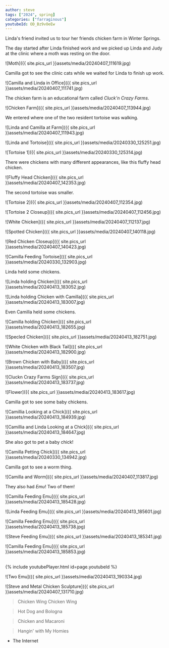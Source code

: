 ```yaml
---
author: steve
tags: ["2024", spring]
categories: ["farraginous"]
youtubeId: OD_Bz9vOeEw
---
```

Linda's friend invited us to tour her friends chicken farm in Winter Springs.  

The day started after Linda finished work and we picked up Linda and Judy at the clinic where a moth was resting on the door.  

![Moth]({{ site.pics_url }}assets/media/20240407_111619.jpg)  

Camilla got to see the clinic cats while we waited for Linda to finish up work.  

![Camilla and Linda in Office]({{ site.pics_url }}assets/media/20240407_111741.jpg)  

The chicken farm is an educational farm called *Cluck'n Crazy Farms*.  

![Chicken Farm]({{ site.pics_url }}assets/media/20240407_113944.jpg)  

We entered where one of the two resident tortoise was walking.  

![Linda and Camilla at Farm]({{ site.pics_url }}assets/media/20240407_111943.jpg)  

![Linda and Tortoise]({{ site.pics_url }}assets/media/20240330_125251.jpg)  

![Tortoise 1]({{ site.pics_url }}assets/media/20240330_125314.jpg)  

There were chickens with many different appearances, like this fluffy head chicken.  

![Fluffy Head Chicken]({{ site.pics_url }}assets/media/20240407_142353.jpg)  

The second tortoise was smaller.  

![Tortoise 2]({{ site.pics_url }}assets/media/20240407_112354.jpg)  

![Tortoise 2 Closeup]({{ site.pics_url }}assets/media/20240407_112456.jpg)  

![White Chicken]({{ site.pics_url }}assets/media/20240407_112137.jpg)  

![Spotted Chicken]({{ site.pics_url }}assets/media/20240407_140118.jpg)  

![Red Chicken Closeup]({{ site.pics_url }}assets/media/20240407_140423.jpg)  

![Camilla Feeding Tortoise]({{ site.pics_url }}assets/media/20240330_132903.jpg)  

Linda held some chickens.  

![Linda holding Chicken]({{ site.pics_url }}assets/media/20240413_183052.jpg)  

![Linda holding Chicken with Camilla]({{ site.pics_url }}assets/media/20240413_183007.jpg)  

Even Camilla held some chickens.  

![Camilla holding Chicken]({{ site.pics_url }}assets/media/20240413_182655.jpg)  

![Specled Chicken]({{ site.pics_url }}assets/media/20240413_182751.jpg)  

![White Chicken with Black Tail]({{ site.pics_url }}assets/media/20240413_182900.jpg)  

![Brown Chicken with Baby]({{ site.pics_url }}assets/media/20240413_183507.jpg)  

![Cluckn Crazy Farms Sign]({{ site.pics_url }}assets/media/20240413_183737.jpg)  

![Flower]({{ site.pics_url }}assets/media/20240413_183617.jpg)  

Camilla got to see some baby chickens.  

![Camillia Looking at a Chick]({{ site.pics_url }}assets/media/20240413_184939.jpg)  

![Camillia and Linda Looking at a Chick]({{ site.pics_url }}assets/media/20240413_184647.jpg)  

She also got to pet a baby chick!  

![Camilla Petting Chick]({{ site.pics_url }}assets/media/20240330_134942.jpg)  

Camilla got to see a worm thing.  

![Camilla and Worm]({{ site.pics_url }}assets/media/20240407_113817.jpg)  

They also had *Emu*! Two of them!  

![Camilla Feeding Emu]({{ site.pics_url }}assets/media/20240413_185428.jpg)  

![Linda Feeding Emu]({{ site.pics_url }}assets/media/20240413_185601.jpg)  

![Camilla Feeding Emu]({{ site.pics_url }}assets/media/20240413_185738.jpg)  

![Steve Feeding Emu]({{ site.pics_url }}assets/media/20240413_185341.jpg)  

![Camilla Feeding Emu]({{ site.pics_url }}assets/media/20240413_185853.jpg)  

<br/>
{% include youtubePlayer.html id=page.youtubeId %}
<br/>

![Two Emu]({{ site.pics_url }}assets/media/20240413_190334.jpg)  

![Steve and Metal Chicken Sculpture]({{ site.pics_url }}assets/media/20240407_131710.jpg)  

> Chicken Wing Chicken Wing  
  
> Hot Dog and Bologna  
  
> Chicken and Macaroni  
  
> Hangin' with My Homies
  
- The Internet  
